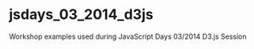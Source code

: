 jsdays_03_2014_d3js
===================

Workshop examples used during JavaScript Days 03/2014 D3.js Session
